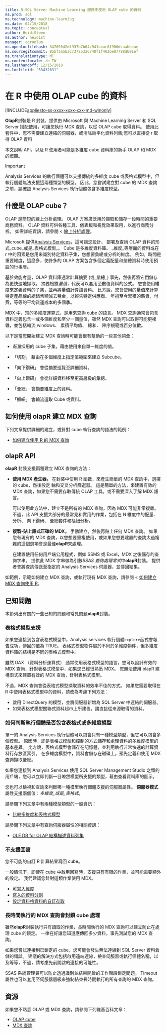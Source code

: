 ```yaml
---
title: R-SQL Server Machine Learning 服務中使用 OLAP cube 的資料
ms.prod: sql
ms.technology: machine-learning
ms.date: 04/15/2018
ms.topic: conceptual
author: HeidiSteen
ms.author: heidist
manager: cgronlun
ms.openlocfilehash: 347698d2df937b7b64c941ceac81906dcaabbeae
ms.sourcegitcommit: 85bfaa5bac737253a6740f1f402be87788d691ef
ms.translationtype: MT
ms.contentlocale: zh-TW
ms.lasthandoff: 12/15/2018
ms.locfileid: "53432631"
---
```

# <a name="using-data-from-olap-cubes-in-r"></a>在 R 中使用 OLAP cube 的資料
[!INCLUDE[appliesto-ss-xxxx-xxxx-xxx-md-winonly](../../includes/appliesto-ss-xxxx-xxxx-xxx-md-winonly.md)]

**OlapR**封裝是 R 封裝，提供由 Microsoft 與 Machine Learning Server 和 SQL Server 搭配使用，可讓您執行 MDX 查詢，以從 OLAP cube 取得資料。 使用此套件中，您不需要建立連結的伺服器，或清除扁平化資料列集;您可以直接從 r 取得 OLAP 資料

本文說明 API，以及 R 使用者可能是多維度 cube 資料庫的新手 OLAP 和 MDX 的概觀。

> [!IMPORTANT]
> Analysis Services 的執行個體可以支援傳統的多維度 cube 或表格式模型中，但執行個體無法支援這兩種類型的模型。 因此，您嘗試建立對 cube 的 MDX 查詢之前，請確認 Analysis Services 執行個體包含多維度模型。

## <a name="what-is-an-olap-cube"></a>什麼是 OLAP cube？

OLAP 是簡短的線上分析處理。 OLAP 方案廣泛用於擷取和儲存一段時間的重要商務資料。 OLAP 資料可供各種工具、儀表板和視覺效果取用，以進行商務分析。 如需詳細資訊，請參閱 <<c0> [ 線上分析處理](https://en.wikipedia.org/wiki/Online_analytical_processing)。

Microsoft 提供[Analysis Services](https://docs.microsoft.com/sql/analysis-services/analysis-services)，這可讓您設計、 部署及查詢 OLAP 資料的形式_cube_或是_表格式模型_。 Cube 是多維度資料庫。 _維度_等層面的資料或在 r 中的因素是您用來識別特定資料子集，您想要彙總或分析的維度。 例如，時間是重要維度，這麼多，使許多的 OLAP 方案包含多個定義配量和彙總資料時使用預設的行事曆。 

基於效能考量，OLAP 資料庫通常計算摘要 (或_彙總_) 事先，然後再將它們儲存為更快速地擷取。 摘要根據*量值*，代表可以套用至數值資料的公式。 您會使用維度來定義資料的子集，並再將量值計算該資料。 比方說，您會使用的量值來計算特定產品線的總銷售額減去稅金，以報告特定供應商、 年初至今累積的薪資，付費，等等的平均貨運成本的多個季。

MDX 中，短的多維度運算式，是用來查詢 cube 的語言。 MDX 查詢通常會包含資料定義包含一或多個維度和至少一個量值，雖然 MDX 查詢可以取得可能更複雜，並包括輪流 windows、 累積平均值、 總和、 陣序規範或百分位數。 

以下是當您開始建立 MDX 查詢時可能會很有幫助的一些其他詞彙：

+ *配量*採用的 cube 子集，藉由使用來自單一維度的值。

+ 「切割」 藉由在多個維度上指定值範圍來建立 Subcube。

+ 「向下鑽研」 會從摘要巡覽至詳細資料。

+ 「向上鑽研」 會從詳細資料移至更高層級的彙總。

+ 「彙總」 會摘要維度上的資料。

+ 「樞紐」 會輪流選取 Cube 或資料。

## <a name="how-to-use-olapr-to-create-mdx-queries"></a>如何使用 olapR 建立 MDX 查詢

下列文章提供詳細的建立，或針對 cube 執行查詢的語法的範例：

+ [如何建立使用 R 的 MDX 查詢](../../advanced-analytics/r/how-to-create-mdx-queries-using-olapr.md)

## <a name="olapr-api"></a>olapR API

**olapR** 封裝支援兩種建立 MDX 查詢的方法：

- **使用 MDX 產生器。** 在封裝中使用 R 函數，來產生簡單的 MDX 查詢中，選擇的 cube，然後設定 軸和交叉分析篩選器。 這是簡單的方法，來建置有效的 MDX 查詢，如果您不需要存取傳統 OLAP 工具，或不需要深入了解 MDX 語言。

    可以使用此方法中，建立不是所有的 MDX 查詢，因為 MDX 可能非常複雜。 不過，此 API 支援大部分的最常見和實用的作業，包括在 N 維度中的配量、 分析、 向下鑽研、 彙總套件和樞紐分析。

+ **複製-貼上語式正確的 MDX。** 手動建立，然後再貼上任何 MDX 查詢。 如果您有現有的 MDX 查詢，以您想要重複使用，或如果您想要建置的查詢太過複雜的這個選項會是最佳**olapR**來處理。

    在建置使用任何用戶端公用程式，例如 SSMS 或 Excel，MDX 之後儲存的查詢字串。 提供此 MDX 字串做為引數*SSAS 查詢處理常式*中**olapR**封裝。 提供者會將查詢傳送至指定的 Analysis Services 伺服器，並傳回結果。 

如範例，示範如何建立 MDX 查詢，或執行現有 MDX 查詢，請參閱 <<c0> [ 如何建立 MDX 查詢使用 R](../../advanced-analytics/r/how-to-create-mdx-queries-using-olapr.md)。

## <a name="known-issues"></a>已知問題

本節列出有關的一些已知的問題和常見問題**olapR**封裝。

### <a name="tabular-model-support"></a>表格式模型支援

如果您連接到包含表格式模型中，Analysis services 執行個體`explore`函式會報告成功，傳回的值為 TRUE。 表格式模型物件屬於不同於多維度物件，但多維度資料庫的結構是不同的表格式模型中。

雖然 DAX （資料分析運算式） 通常使用表格式模型的語言，您可以設計有效的 MDX 查詢，針對表格式模型中，如果您已經很熟悉 MDX。 您無法使用 olapR 建構函式來建置有效的 MDX 查詢，針對表格式模型。

不過，MDX 查詢會從表格式模型擷取資料的效率不佳的方式。 如果您需要取得在 R 中使用表格式模型中的資料，請改為考慮下列方法：

+ 啟用 DirectQuery 的模型，並將伺服器新增為 SQL Server 中連結的伺服器。 
+ 如果表格式模型關聯式資料超市上所建置，請直接從來源取得的資料。

### <a name="how-to-determine-whether-an-instance-contains-tabular-or-multidimensional-models"></a>如何判斷執行個體是否包含表格式或多維度模型

單一的 Analysis Services 執行個體可以包含只有一種模型類型，但它可以包含多個模型。 原因時，即是表格式模型和控制的方式儲存和處理資料的多維度模型的基本差異。 比方說，表格式模型會儲存在記憶體，並利用執行非常快速的計算資料行存放區索引。 在多維度模型中，資料會儲存在磁碟上，預先定義和使用 MDX 查詢擷取彙總。

如果您連接到 Analysis Services 使用 SQL Server Management Studio 之類的用戶端，您可以立即判斷一目瞭然模型所支援的類型，藉由查看資料庫的圖示。

您也可以檢視和查詢來判斷哪一種模型執行個體支援的伺服器屬性。 **伺服器模式**屬性支援兩個值：_多維度_或是_表格式_。

請參閱下列文章中有兩種模型類型的一般資訊：

+ [比較多維度和表格式模型](https://docs.microsoft.com/sql/analysis-services/comparing-tabular-and-multidimensional-solutions-ssas)

請參閱下列文章中有查詢伺服器屬性的相關資訊：

+ [OLE DB for OLAP 結構描述資料列集](https://docs.microsoft.com/bi-reference/schema-rowsets/ole-db-olap/ole-db-for-olap-schema-rowsets)

### <a name="writeback-is-not-supported"></a>不支援回寫

您不可能的自訂 R 計算結果寫回 cube。

一般情況下，即使在 cube 中啟用回寫時，支援只有有限的作業，並可能需要額外的設定。 我們建議您針對這類作業使用 MDX。

+ [可寫入維度](https://docs.microsoft.com/sql/analysis-services/multidimensional-models-olap-logical-dimension-objects/write-enabled-dimensions)
+ [寫入的資料分割](https://docs.microsoft.com/sql/analysis-services/multidimensional-models-olap-logical-cube-objects/partitions-write-enabled-partitions)
+ [設定資料格資料的自訂存取](https://docs.microsoft.com/sql/analysis-services/multidimensional-models/grant-custom-access-to-cell-data-analysis-services)

### <a name="long-running-mdx-queries-block-cube-processing"></a>長時間執行的 MDX 查詢會封鎖 cube 處理

雖然**olapR**封裝執行只有讀取的作業，長時間執行的 MDX 查詢可以建立防止在處理 cube 的鎖定。 一律在好讓您知道應傳回多少資料，事先測試您的 MDX 查詢。

如果您嘗試連接到已鎖定的 cube，您可能會發生無法連線到 SQL Server 資料倉儲的錯誤。 建議的解決方式包括啟用遠端連線，檢查伺服器或執行個體名稱，以及等等，不過，請考慮先前開啟的連接的可能性。

SSAS 系統管理員可以防止透過識別並結束開啟的工作階段鎖定問題。 Timeout 屬性也可以套用至伺服器層級來強制結束長時間執行的所有查詢的 MDX 查詢。

## <a name="resources"></a>資源

如果您不熟悉 OLAP 或 MDX 查詢，請參閱下列維基百科文章： 

+ [OLAP cube](https://en.wikipedia.org/wiki/OLAP_cube)
+ [MDX 查詢](https://en.wikipedia.org/wiki/MultiDimensional_eXpressions)
